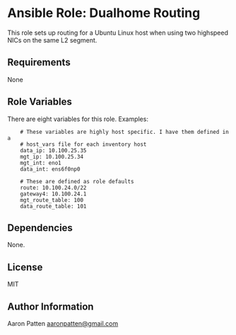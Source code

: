 Ansible Role: Dualhome Routing
=========

This role sets up routing for a Ubuntu Linux host when using two highspeed NICs on the same L2 segment.

Requirements
------------

None

Role Variables
--------------

There are eight variables for this role. Examples:

        # These variables are highly host specific. I have them defined in a
        # host_vars file for each inventory host
        data_ip: 10.100.25.35
        mgt_ip: 10.100.25.34
        mgt_int: eno1
        data_int: ens6f0np0

        # These are defined as role defaults
        route: 10.100.24.0/22
        gateway4: 10.100.24.1
        mgt_route_table: 100
        data_route_table: 101


Dependencies
------------

None.

License
-------

MIT

Author Information
------------------

Aaron Patten
aaronpatten@gmail.com
